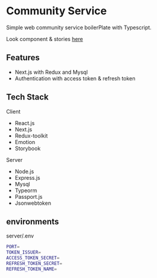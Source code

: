 # Community Service

Simple web community service boilerPlate with Typescript.

Look component & stories [here](https://www.chromatic.com/library?appId=604fd3dc2409ed002109132e)

## Features

- Next.js with Redux and Mysql
- Authentication with access token & refresh token

## Tech Stack

Client

- React.js
- Next.js
- Redux-toolkit
- Emotion
- Storybook

Server

- Node.js
- Express.js
- Mysql
- Typeorm
- Passport.js
- Jsonwebtoken

## environments

server/.env

```sh
PORT=
TOKEN_ISSUER=
ACCESS_TOKEN_SECRET=
REFRESH_TOKEN_SECRET=
REFRESH_TOKEN_NAME=
```

